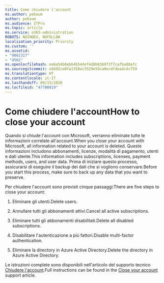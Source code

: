 ```yaml
---
title: Come chiudere l'account
ms.author: pebaum
author: pebaum
ms.audience: ITPro
ms.topic: article
ms.service: o365-administration
ROBOTS: NOINDEX, NOFOLLOW
localization_priority: Priority
ms.custom: ''
ms.assetid:
- "9002317"
- "4502"
ms.openlocfilehash: ea6a54b8eb64b54def4d8b8360f3f7cafba88afc
ms.sourcegitcommit: c6692ce0fa1358ec3529e59ca0ecdfdea4cdc759
ms.translationtype: HT
ms.contentlocale: it-IT
ms.lasthandoff: 09/15/2020
ms.locfileid: "47780819"
---
```

# <a name="how-to-close-your-account"></a><span data-ttu-id="ece8d-102">Come chiudere l'account</span><span class="sxs-lookup"><span data-stu-id="ece8d-102">How to close your account</span></span>

<span data-ttu-id="ece8d-103">Quando si chiude l'account con Microsoft, verranno eliminate tutte le informazioni correlate all'account.</span><span class="sxs-lookup"><span data-stu-id="ece8d-103">When you close your account with Microsoft, all information related to your account is deleted.</span></span> <span data-ttu-id="ece8d-104">Queste informazioni includono abbonamenti, licenze, modalità di pagamento, utenti e dati utente.</span><span class="sxs-lookup"><span data-stu-id="ece8d-104">This information includes subscriptions, licenses, payment methods, users, and user data.</span></span> <span data-ttu-id="ece8d-105">Prima di iniziare questo processo, assicurarsi di eseguire il backup dei dati che si vogliono conservare.</span><span class="sxs-lookup"><span data-stu-id="ece8d-105">Before you start this process, make sure to back up any data that you want to preserve.</span></span>

<span data-ttu-id="ece8d-106">Per chiudere l'account sono previsti cinque passaggi:</span><span class="sxs-lookup"><span data-stu-id="ece8d-106">There are five steps to close your account:</span></span>

1. <span data-ttu-id="ece8d-107">Eliminare gli utenti.</span><span class="sxs-lookup"><span data-stu-id="ece8d-107">Delete users.</span></span>

2. <span data-ttu-id="ece8d-108">Annullare tutti gli abbonamenti attivi.</span><span class="sxs-lookup"><span data-stu-id="ece8d-108">Cancel all active subscriptions.</span></span>

3. <span data-ttu-id="ece8d-109">Eliminare tutti gli abbonamenti disabilitati.</span><span class="sxs-lookup"><span data-stu-id="ece8d-109">Delete all disabled subscriptions.</span></span>

4. <span data-ttu-id="ece8d-110">Disabilitare l'autenticazione a più fattori.</span><span class="sxs-lookup"><span data-stu-id="ece8d-110">Disable multi-factor authentication.</span></span>

5. <span data-ttu-id="ece8d-111">Eliminare la directory in Azure Active Directory.</span><span class="sxs-lookup"><span data-stu-id="ece8d-111">Delete the directory in Azure Active Directory.</span></span>

<span data-ttu-id="ece8d-112">Le istruzioni complete sono disponibili nell'articolo del supporto tecnico [Chiudere l'account](https://docs.microsoft.com/microsoft-365/commerce/close-your-account).</span><span class="sxs-lookup"><span data-stu-id="ece8d-112">Full instructions can be found in the [Close your account](https://docs.microsoft.com/microsoft-365/commerce/close-your-account) support article.</span></span>
